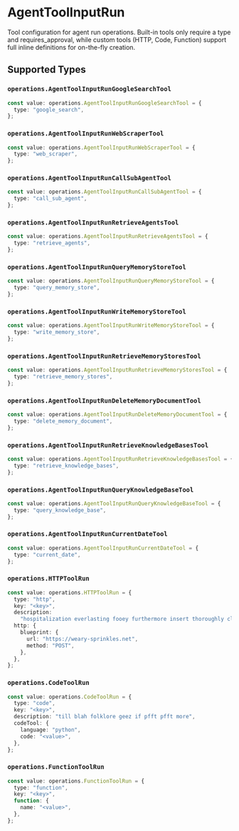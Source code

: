 # AgentToolInputRun

Tool configuration for agent run operations. Built-in tools only require a type and requires_approval, while custom tools (HTTP, Code, Function) support full inline definitions for on-the-fly creation.


## Supported Types

### `operations.AgentToolInputRunGoogleSearchTool`

```typescript
const value: operations.AgentToolInputRunGoogleSearchTool = {
  type: "google_search",
};
```

### `operations.AgentToolInputRunWebScraperTool`

```typescript
const value: operations.AgentToolInputRunWebScraperTool = {
  type: "web_scraper",
};
```

### `operations.AgentToolInputRunCallSubAgentTool`

```typescript
const value: operations.AgentToolInputRunCallSubAgentTool = {
  type: "call_sub_agent",
};
```

### `operations.AgentToolInputRunRetrieveAgentsTool`

```typescript
const value: operations.AgentToolInputRunRetrieveAgentsTool = {
  type: "retrieve_agents",
};
```

### `operations.AgentToolInputRunQueryMemoryStoreTool`

```typescript
const value: operations.AgentToolInputRunQueryMemoryStoreTool = {
  type: "query_memory_store",
};
```

### `operations.AgentToolInputRunWriteMemoryStoreTool`

```typescript
const value: operations.AgentToolInputRunWriteMemoryStoreTool = {
  type: "write_memory_store",
};
```

### `operations.AgentToolInputRunRetrieveMemoryStoresTool`

```typescript
const value: operations.AgentToolInputRunRetrieveMemoryStoresTool = {
  type: "retrieve_memory_stores",
};
```

### `operations.AgentToolInputRunDeleteMemoryDocumentTool`

```typescript
const value: operations.AgentToolInputRunDeleteMemoryDocumentTool = {
  type: "delete_memory_document",
};
```

### `operations.AgentToolInputRunRetrieveKnowledgeBasesTool`

```typescript
const value: operations.AgentToolInputRunRetrieveKnowledgeBasesTool = {
  type: "retrieve_knowledge_bases",
};
```

### `operations.AgentToolInputRunQueryKnowledgeBaseTool`

```typescript
const value: operations.AgentToolInputRunQueryKnowledgeBaseTool = {
  type: "query_knowledge_base",
};
```

### `operations.AgentToolInputRunCurrentDateTool`

```typescript
const value: operations.AgentToolInputRunCurrentDateTool = {
  type: "current_date",
};
```

### `operations.HTTPToolRun`

```typescript
const value: operations.HTTPToolRun = {
  type: "http",
  key: "<key>",
  description:
    "hospitalization everlasting fooey furthermore insert thoroughly clumsy ew sizzle",
  http: {
    blueprint: {
      url: "https://weary-sprinkles.net",
      method: "POST",
    },
  },
};
```

### `operations.CodeToolRun`

```typescript
const value: operations.CodeToolRun = {
  type: "code",
  key: "<key>",
  description: "till blah folklore geez if pfft pfft more",
  codeTool: {
    language: "python",
    code: "<value>",
  },
};
```

### `operations.FunctionToolRun`

```typescript
const value: operations.FunctionToolRun = {
  type: "function",
  key: "<key>",
  function: {
    name: "<value>",
  },
};
```

